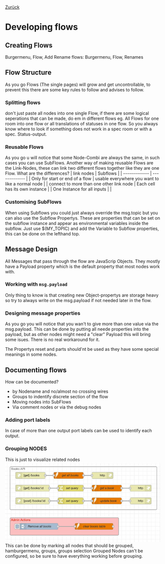 [Zurück](Research.md)
# Developing flows
## Creating Flows
Burgermenu, Flow, Add
Rename flows:
Burgermenu, Flow, Renames
## Flow Structure
As you go Flows (The single pages) will grow and get uncontrollable, to prevent this there are some key rules to follow and advises to follow.

### Splitting flows
don't just paste all nodes into one single Flow, if there are some logical seperations that can be made, do em in different flows eg. All Flows for one room into one flow or all translations of statuses in one flow. So you always know where to look if something does not work in a spec room or with a spec. Status-output.

### Reusable Flows
As you go u will notice that some Node-Combi are always the same, in such cases you can use SubFlows.
Another way of making reusable Flows are the Link-Nodes, these can link two different flows together like they are one Flow.
What are the differences?
| link nodes  | Subflows |
| ------------- | ------------- |
| Only for start or end of a flow  | usable everywhere you want to like a normal node  |
| connect to more than one other link node | Each cell has its own instance |
| One Instance for all inputs |  |

### Customising SubFlows

When using Subflows you could just always override the msg.topic but you can also use the Subflow Propertys. These are properties that can be set on the subflow instance and appear as environmental variables inside the subflow.
Just use $(MY_TOPIC) and add the Variable to Subflow properties, this can be done on the lefthand top.

## Message Design
All Messages that pass through the flow are JavaScrip Objects. They mostly have a Payload property which is the default property that most nodes work with.

### Working with `msg.payload`
Only thing to know is that creating new Object-propertys are storage heavy so try to always write on the msg.payload if not needed later in the flow.
### Designing message properties
As you go you will notice that you wan't to give more than one value via the msg.payload. This can be done by putting all neede properties into the payload, but as other nodes might need a "clear" Payload this will bring some isues. There is no real workaround for it.

The Propertys reset and parts should'nt be used as they have some special meanings in some nodes.

## Documenting flows
How can be documented?
- by Nodename and no/almost no crossing wires
- Groups to indentify discrete section of the flow
- Moving nodes into SubFlows
- Via comment nodes or via the debug nodes

### Adding port labels
In case of more than one output port labels can be used to identify each output.

### Grouping NODES
This is just to visualize related nodes
![groups](Bilder/NodeRed/Groups.jpg)
This can be done by marking all nodes that should be grouped, hamburgermenu, groups, groups selection
Grouped Nodes can't be configured, so be sure to have everything working before grouping.

